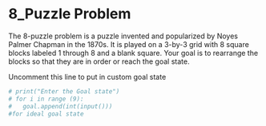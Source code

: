 # 8_Puzzle Problem
The 8-puzzle problem is a puzzle invented and popularized by Noyes Palmer Chapman in the 1870s. It is played on a 3-by-3 grid with 8 square blocks labeled 1 through 8 and a blank square. Your goal is to rearrange the blocks so that they are in order or reach the goal state.


Uncomment this line to put in custom goal state
```python
# print("Enter the Goal state")
# for i in range (9):
#   goal.append(int(input()))
#for ideal goal state
```
